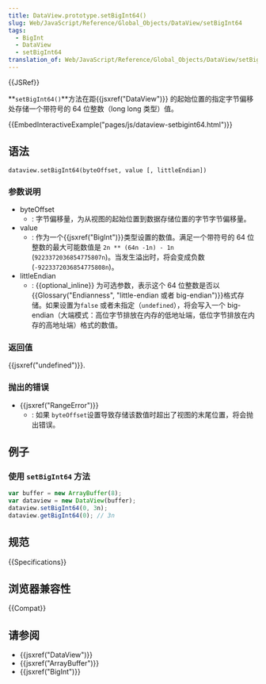 ```yaml
---
title: DataView.prototype.setBigInt64()
slug: Web/JavaScript/Reference/Global_Objects/DataView/setBigInt64
tags:
  - BigInt
  - DataView
  - setBigInt64
translation_of: Web/JavaScript/Reference/Global_Objects/DataView/setBigInt64
---
```

{{JSRef}}

**`setBigInt64()`**方法在距{{jsxref("DataView")}} 的起始位置的指定字节偏移处存储一个带符号的 64 位整数（long long 类型）值。

{{EmbedInteractiveExample("pages/js/dataview-setbigint64.html")}}

## 语法

```plain
dataview.setBigInt64(byteOffset, value [, littleEndian])
```

### 参数说明

- byteOffset
  - : 字节偏移量，为从视图的起始位置到数据存储位置的字节字节偏移量。
- value
  - : 作为一个{{jsxref("BigInt")}}类型设置的数值。满足一个带符号的 64 位整数的最大可能数值是 `2n ** (64n -1n) - 1n` (`9223372036854775807n`)。当发生溢出时，将会变成负数 (`-9223372036854775808n`)。
- littleEndian
  - : {{optional_inline}} 为可选参数，表示这个 64 位整数是否以{{Glossary("Endianness", "little-endian 或者 big-endian")}}格式存储。如果设置为`false` 或者未指定（`undefined`），将会写入一个 big-endian（大端模式：高位字节排放在内存的低地址端，低位字节排放在内存的高地址端）格式的数值。

### 返回值

{{jsxref("undefined")}}.

### 抛出的错误

- {{jsxref("RangeError")}}
  - : 如果 `byteOffset`设置导致存储该数值时超出了视图的末尾位置，将会抛出错误。

## 例子

### 使用 `setBigInt64` 方法

```js
var buffer = new ArrayBuffer(8);
var dataview = new DataView(buffer);
dataview.setBigInt64(0, 3n);
dataview.getBigInt64(0); // 3n
```

## 规范

{{Specifications}}

## 浏览器兼容性

{{Compat}}

## 请参阅

- {{jsxref("DataView")}}
- {{jsxref("ArrayBuffer")}}
- {{jsxref("BigInt")}}
